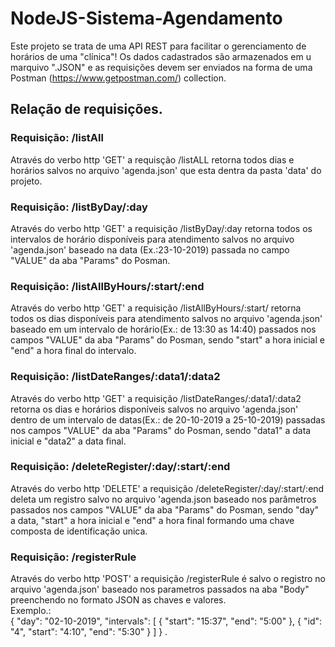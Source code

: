# NodeJS-Sistema-Agendamento

Este projeto se trata de uma API REST para facilitar o gerenciamento de horários de uma "clínica"!
Os dados cadastrados são armazenados em u marquivo ".JSON" e
as requisições devem ser enviados na forma de uma Postman (https://www.getpostman.com/) collection.

<h2>Relação de requisições.</h3>

<b><h3>Requisição: /listAll</h3></b> 

Através do verbo http 'GET' a requisção /listALL retorna todos dias e horários salvos no arquivo 'agenda.json' que esta dentra da pasta 'data' do projeto.

<b><h3>Requisição: /listByDay/:day</h3></b> 

Através do verbo http 'GET' a requisição /listByDay/:day retorna todos os intervalos de horário disponíveis para atendimento salvos no arquivo 'agenda.json' baseado na data (Ex.:23-10-2019) passada no campo "VALUE" da aba "Params" do Posman.

<b><h3>Requisição: /listAllByHours/:start/:end</h3></b> 

Através do verbo http 'GET' a requisição /listAllByHours/:start/ retorna todos os dias disponíveis para atendimento salvos no arquivo 'agenda.json' baseado em um intervalo de horário(Ex.: de 13:30 as 14:40) passados nos campos "VALUE" da aba "Params" do Posman, sendo "start" a hora inicial e "end" a hora final do intervalo.


<b><h3>Requisição: /listDateRanges/:data1/:data2</h3></b>

Através do verbo http 'GET' a requisição /listDateRanges/:data1/:data2 retorna os dias e horários disponíveis salvos no arquivo 'agenda.json' dentro de um intervalo de datas(Ex.: de 20-10-2019 a 25-10-2019) passadas nos campos "VALUE" da aba "Params" do Posman, sendo "data1" a data inicial e "data2" a data final.

<b><h3>Requisição: /deleteRegister/:day/:start/:end</h3></b>

Através do verbo http 'DELETE' a requisição /deleteRegister/:day/:start/:end deleta um registro salvo no arquivo 'agenda.json baseado nos parâmetros passados nos campos "VALUE" da aba "Params" do Posman, sendo "day" a data, "start" a hora inicial e "end" a hora final formando uma chave composta de identificação unica.

<b><h3>Requisição: /registerRule</h3></b>

Através do verbo http 'POST' a requisição /registerRule é salvo o registro no arquivo 'agenda.json' baseado nos parametros passados na aba "Body" preenchendo no formato JSON as chaves e valores. <br>Exemplo.:<br>{
        "day": "02-10-2019",
        "intervals": [
            {
                "start": "15:37",
                "end": "5:00"
            },
            {
                "id": "4",
                "start": "4:10",
                "end": "5:30"
            }
        ]
    } .
